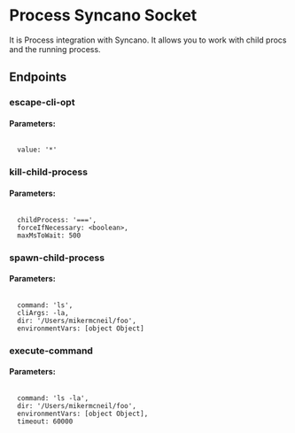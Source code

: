 # Process Syncano Socket

It is Process integration with Syncano. It allows you to work with child procs and the running process.

## Endpoints

### escape-cli-opt

#### Parameters:
```

  value: '*'
```


### kill-child-process

#### Parameters:
```

  childProcess: '===',
  forceIfNecessary: <boolean>,
  maxMsToWait: 500
```


### spawn-child-process

#### Parameters:
```

  command: 'ls',
  cliArgs: -la,
  dir: '/Users/mikermcneil/foo',
  environmentVars: [object Object]
```


### execute-command

#### Parameters:
```

  command: 'ls -la',
  dir: '/Users/mikermcneil/foo',
  environmentVars: [object Object],
  timeout: 60000
```

